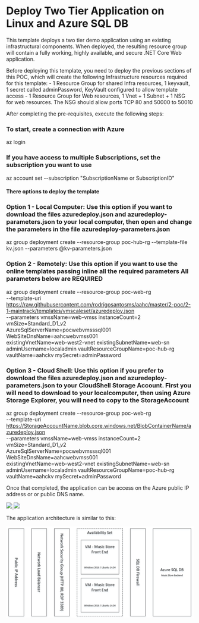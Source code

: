 # Deploy Two Tier Application on Linux and Azure SQL DB

This template deploys a two tier demo application using an existing infrastructural components. When deployed, the resulting resource group will contain a fully working, highly available, and secure .NET Core Web application. 

Before deploying this template, you need to deploy the previous sections of this POC, which will create the following Infrastructure resources required for this template:
    - 1 Resource Group for shared Infra resources, 1 keyvault, 1 secret called adminPassword, KeyVault configured to allow template access
    - 1 Resource Group for Web resources, 1 Vnet + 1 Subnet + 1 NSG for web resources. The NSG should allow ports TCP 80 and 50000 to 50010

After completing the pre-requisites, execute the following steps:

### To start, create a connection with Azure

az login

### If you have access to multiple Subscriptions, set the subscription you want to use

az account set --subscription "SubscriptionName or SubscriptionID"

#### There options to deploy the template

### Option 1 - Local Computer: Use this option if you want to download the files azuredeploy.json and azuredeploy-parameters.json to your local computer, then open and change the parameters in the file azuredeploy-parameters.json

az group deployment create --resource-group poc-hub-rg --template-file kv.json --parameters @kv-parameters.json

### Option 2 - Remotely: Use this option if you want to use the online templates passing inline all the required parameters All parameters below are REQUIRED

az group deployment create --resource-group poc-web-rg \
--template-uri https://raw.githubusercontent.com/rodrigosantosms/aahc/master/2-poc/2-1-maintrack/templates/vmscaleset/azuredeploy.json \
--parameters vmssName=web-vmss instanceCount=2 vmSize=Standard_D1_v2 \
AzureSqlServerName=pocwebvmsssql001 WebSiteDnsName=aahcwebvmss001 \
existingVnetName=web-west2-vnet existingSubnetName=web-sn \
adminUsername=localadmin vaultResourceGroupName=poc-hub-rg vaultName=aahckv mySecret=adminPassword

### Option 3 - Cloud Shell: Use this option if you prefer to download the files azuredeploy.json and azuredeploy-parameters.json to your CloudShell Storage Account. First you will need to download to your localcomputer, then using Azure Storage Explorer, you will need to copy to the StorageAccount

az group deployment create --resource-group poc-web-rg \
--template-uri https://StorageAccountName.blob.core.windows.net/BlobContainerName/azuredeploy.json \
--parameters vmssName=web-vmss instanceCount=2 vmSize=Standard_D1_v2 \
AzureSqlServerName=pocwebvmsssql001 WebSiteDnsName=aahcwebvmss001 \
existingVnetName=web-west2-vnet existingSubnetName=web-sn \
adminUsername=localadmin vaultResourceGroupName=poc-hub-rg vaultName=aahckv mySecret=adminPassword

Once that completed, the application can be access on the Azure public IP address or or public DNS name.

<a href="https://portal.azure.com/#create/Microsoft.Template/uri/https://raw.githubusercontent.com/rodrigosantosms/aahc/master/2-poc/2-1-maintrack/templates/vmscaleset/azuredeploy.json" target="_blank">
    <img src="http://azuredeploy.net/deploybutton.png"/>
</a>
<a href="http://armviz.io/#/?load=https://raw.githubusercontent.com/rodrigosantosms/aahc/master/2-poc/2-1-maintrack/templates/vmscaleset/azuredeploy.json" target="_blank">
<img src="http://armviz.io/visualizebutton.png"/>
</a>

The application architecture is similar to this:

![](./images/architecture.png)
